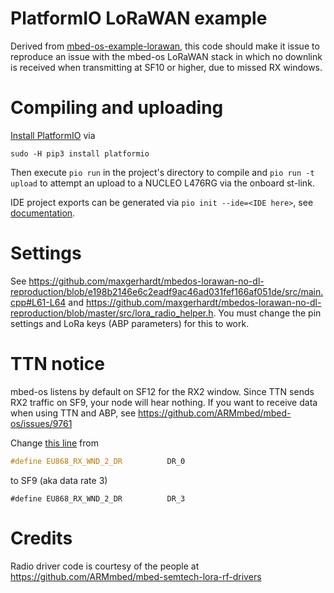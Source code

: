 # PlatformIO LoRaWAN example 

Derived from [mbed-os-example-lorawan](https://github.com/ARMmbed/mbed-os-example-lorawan), this code should make it issue to reproduce an issue with the mbed-os LoRaWAN stack in which no downlink is received when transmitting at SF10 or higher, due to missed RX windows.

# Compiling and uploading

[Install PlatformIO](http://docs.platformio.org/en/latest/installation.html#python-package-manager) via

```
sudo -H pip3 install platformio
```

Then execute `pio run` in the project's directory to compile and `pio run -t upload` to attempt an upload to a NUCLEO L476RG via the onboard st-link. 

IDE project exports can be generated via `pio init --ide=<IDE here>`, see [documentation](http://docs.platformio.org/en/latest/userguide/cmd_init.html).

# Settings 

See https://github.com/maxgerhardt/mbedos-lorawan-no-dl-reproduction/blob/e198b2146e6c2eadf9ac46ad031fef166af051de/src/main.cpp#L61-L64 and https://github.com/maxgerhardt/mbedos-lorawan-no-dl-reproduction/blob/master/src/lora_radio_helper.h. You must change the pin settings and LoRa keys (ABP parameters) for this to work.

# TTN notice

mbed-os listens by default on SF12 for the RX2 window. Since TTN sends RX2 traffic on SF9, your node will hear
nothing. If you want to receive data when using TTN and ABP, see https://github.com/ARMmbed/mbed-os/issues/9761

Change [this line](https://github.com/ARMmbed/mbed-os/blob/ffbd92c5a98e907c778a20bbd1cef35dbddf271c/features/lorawan/lorastack/phy/LoRaPHYEU868.cpp#L179) from 

```cpp
#define EU868_RX_WND_2_DR          DR_0
```

to SF9 (aka data rate 3)

```cpp3
#define EU868_RX_WND_2_DR          DR_3
```


# Credits

Radio driver code is courtesy of the people at https://github.com/ARMmbed/mbed-semtech-lora-rf-drivers
